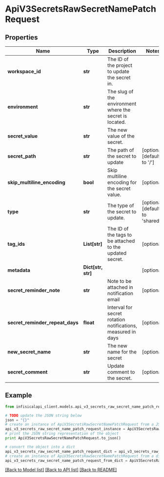 # ApiV3SecretsRawSecretNamePatchRequest


## Properties
Name | Type | Description | Notes
------------ | ------------- | ------------- | -------------
**workspace_id** | **str** | The ID of the project to update the secret in. | 
**environment** | **str** | The slug of the environment where the secret is located. | 
**secret_value** | **str** | The new value of the secret. | 
**secret_path** | **str** | The path of the secret to update | [optional] [default to '/']
**skip_multiline_encoding** | **bool** | Skip multiline encoding for the secret value. | [optional] 
**type** | **str** | The type of the secret to update. | [optional] [default to 'shared']
**tag_ids** | **List[str]** | The ID of the tags to be attached to the updated secret. | [optional] 
**metadata** | **Dict[str, str]** |  | [optional] 
**secret_reminder_note** | **str** | Note to be attached in notification email | [optional] 
**secret_reminder_repeat_days** | **float** | Interval for secret rotation notifications, measured in days | [optional] 
**new_secret_name** | **str** | The new name for the secret | [optional] 
**secret_comment** | **str** | Update comment to the secret. | [optional] 

## Example

```python
from infisicalapi_client.models.api_v3_secrets_raw_secret_name_patch_request import ApiV3SecretsRawSecretNamePatchRequest

# TODO update the JSON string below
json = "{}"
# create an instance of ApiV3SecretsRawSecretNamePatchRequest from a JSON string
api_v3_secrets_raw_secret_name_patch_request_instance = ApiV3SecretsRawSecretNamePatchRequest.from_json(json)
# print the JSON string representation of the object
print ApiV3SecretsRawSecretNamePatchRequest.to_json()

# convert the object into a dict
api_v3_secrets_raw_secret_name_patch_request_dict = api_v3_secrets_raw_secret_name_patch_request_instance.to_dict()
# create an instance of ApiV3SecretsRawSecretNamePatchRequest from a dict
api_v3_secrets_raw_secret_name_patch_request_from_dict = ApiV3SecretsRawSecretNamePatchRequest.from_dict(api_v3_secrets_raw_secret_name_patch_request_dict)
```
[[Back to Model list]](../README.md#documentation-for-models) [[Back to API list]](../README.md#documentation-for-api-endpoints) [[Back to README]](../README.md)


